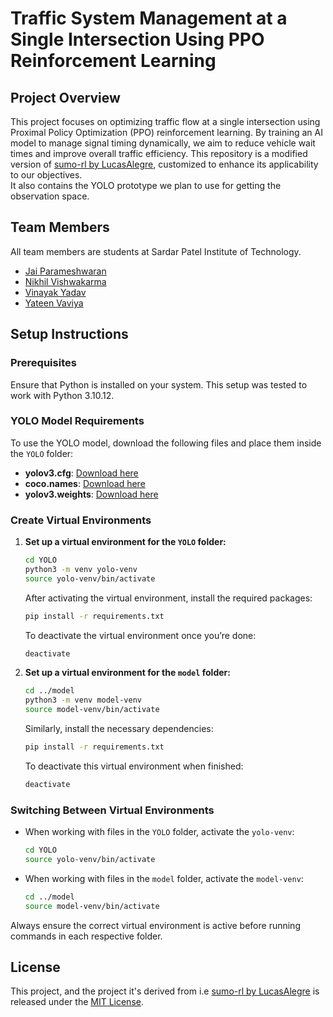 # Traffic System Management at a Single Intersection Using PPO Reinforcement Learning

## Project Overview

This project focuses on optimizing traffic flow at a single intersection using Proximal Policy Optimization (PPO) reinforcement learning. By training an AI model to manage signal timing dynamically, we aim to reduce vehicle wait times and improve overall traffic efficiency. This repository is a modified version of [sumo-rl by LucasAlegre](https://github.com/LucasAlegre/sumo-rl.git), customized to enhance its applicability to our objectives.  
It also contains the YOLO prototype we plan to use for getting the observation space.

## Team Members

All team members are students at Sardar Patel Institute of Technology.

- [Jai Parameshwaran](https://github.com/paramj-sudo)
- [Nikhil Vishwakarma](https://github.com/Vishwakarma-Nikhil)
- [Vinayak Yadav](https://github.com/vinayakyadav2709)
- [Yateen Vaviya](https://github.com/Yateen00)

## Setup Instructions

### Prerequisites

Ensure that Python is installed on your system. This setup was tested to work with Python 3.10.12.

### YOLO Model Requirements

To use the YOLO model, download the following files and place them inside the `YOLO` folder:

- **yolov3.cfg**: [Download here](https://github.com/pjreddie/darknet/blob/master/cfg/yolov3.cfg)
- **coco.names**: [Download here](https://github.com/pjreddie/darknet/blob/master/data/coco.names)
- **yolov3.weights**: [Download here](https://github.com/patrick013/Object-Detection---Yolov3/blob/master/model/yolov3.weights)

### Create Virtual Environments

1. **Set up a virtual environment for the `YOLO` folder:**

   ```bash
   cd YOLO
   python3 -m venv yolo-venv
   source yolo-venv/bin/activate
   ```

   After activating the virtual environment, install the required packages:

   ```bash
   pip install -r requirements.txt
   ```

   To deactivate the virtual environment once you’re done:

   ```bash
   deactivate
   ```

2. **Set up a virtual environment for the `model` folder:**

   ```bash
   cd ../model
   python3 -m venv model-venv
   source model-venv/bin/activate
   ```

   Similarly, install the necessary dependencies:

   ```bash
   pip install -r requirements.txt
   ```

   To deactivate this virtual environment when finished:

   ```bash
   deactivate
   ```

### Switching Between Virtual Environments

- When working with files in the `YOLO` folder, activate the `yolo-venv`:

  ```bash
  cd YOLO
  source yolo-venv/bin/activate
  ```

- When working with files in the `model` folder, activate the `model-venv`:

  ```bash
  cd ../model
  source model-venv/bin/activate
  ```

Always ensure the correct virtual environment is active before running commands in each respective folder.


## License

This project, and the project it's derived from i.e [sumo-rl by LucasAlegre](https://github.com/LucasAlegre/sumo-rl.git) is released under the [MIT License](https://opensource.org/licenses/MIT).
